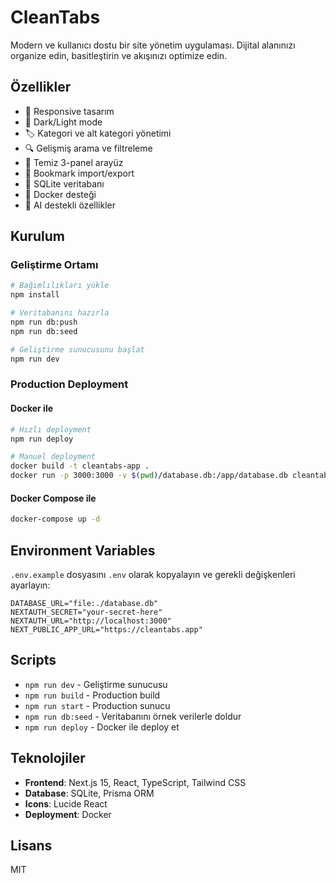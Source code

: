 # CleanTabs

Modern ve kullanıcı dostu bir site yönetim uygulaması. Dijital alanınızı organize edin, basitleştirin ve akışınızı optimize edin.

## Özellikler

- 📱 Responsive tasarım
- 🌙 Dark/Light mode
- 🏷️ Kategori ve alt kategori yönetimi
- 🔍 Gelişmiş arama ve filtreleme
- 🎯 Temiz 3-panel arayüz
- 🔗 Bookmark import/export
- 💾 SQLite veritabanı
- 🐳 Docker desteği
- 🎨 AI destekli özellikler

## Kurulum

### Geliştirme Ortamı

```bash
# Bağımlılıkları yükle
npm install

# Veritabanını hazırla
npm run db:push
npm run db:seed

# Geliştirme sunucusunu başlat
npm run dev
```

### Production Deployment

#### Docker ile

```bash
# Hızlı deployment
npm run deploy

# Manuel deployment
docker build -t cleantabs-app .
docker run -p 3000:3000 -v $(pwd)/database.db:/app/database.db cleantabs-app
```

#### Docker Compose ile

```bash
docker-compose up -d
```

## Environment Variables

`.env.example` dosyasını `.env` olarak kopyalayın ve gerekli değişkenleri ayarlayın:

```env
DATABASE_URL="file:./database.db"
NEXTAUTH_SECRET="your-secret-here"
NEXTAUTH_URL="http://localhost:3000"
NEXT_PUBLIC_APP_URL="https://cleantabs.app"
```

## Scripts

- `npm run dev` - Geliştirme sunucusu
- `npm run build` - Production build
- `npm run start` - Production sunucu
- `npm run db:seed` - Veritabanını örnek verilerle doldur
- `npm run deploy` - Docker ile deploy et

## Teknolojiler

- **Frontend**: Next.js 15, React, TypeScript, Tailwind CSS
- **Database**: SQLite, Prisma ORM
- **Icons**: Lucide React
- **Deployment**: Docker

## Lisans

MIT